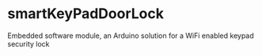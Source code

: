 # smartKeyPadDoorLock
Embedded software module, an Arduino solution for a WiFi enabled keypad security lock
